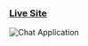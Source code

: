 
### [Live Site](https://arun-harbola-metaverse.netlify.app/)

![Chat Application](https://i.ibb.co/sbSHWH0/Thumbnail-1.png)

